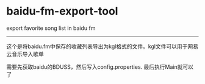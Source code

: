 # baidu-fm-export-tool
export favorite song list in baidu fm

---

这个是将baidu.fm中保存的收藏列表导出为kgl格式的文件。kgl文件可以用于网易云音乐导入歌单

需要先获取baidu的BDUSS，然后写入config.properties.
最后执行Main就可以了
